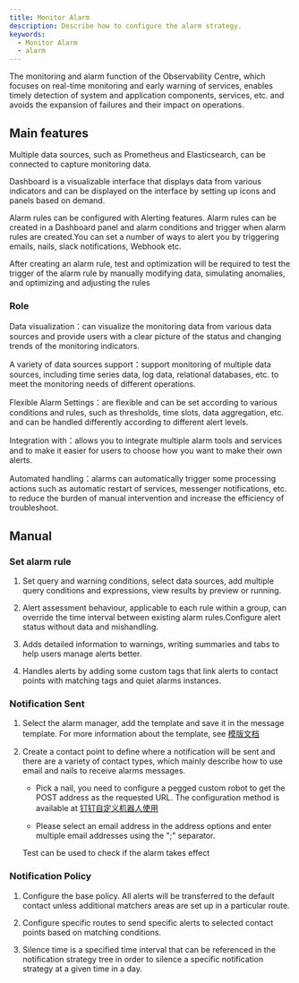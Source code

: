 ```yaml
---
title: Monitor Alarm
description: Describe how to configure the alarm strategy.
keywords:
  - Monitor Alarm
  - alarm
---
```


The monitoring and alarm function of the Observability Centre, which focuses on real-time monitoring and early warning of services, enables timely detection of system and application components, services, etc. and avoids the expansion of failures and their impact on operations.

## Main features

Multiple data sources, such as Prometheus and Elasticsearch, can be connected to capture monitoring data.

Dashboard is a visualizable interface that displays data from various indicators and can be displayed on the interface by setting up icons and panels based on demand.

Alarm rules can be configured with Alerting features. Alarm rules can be created in a Dashboard panel and alarm conditions and trigger when alarm rules are created.You can set a number of ways to alert you by triggering emails, nails, slack notifications, Webhook etc.

After creating an alarm rule, test and optimization will be required to test the trigger of the alarm rule by manually modifying data, simulating anomalies, and optimizing and adjusting the rules

### Role

Data visualization：can visualize the monitoring data from various data sources and provide users with a clear picture of the status and changing trends of the monitoring indicators.

A variety of data sources support：support monitoring of multiple data sources, including time series data, log data, relational databases, etc. to meet the monitoring needs of different operations.

Flexible Alarm Settings：are flexible and can be set according to various conditions and rules, such as thresholds, time slots, data aggregation, etc. and can be handled differently according to different alert levels.

Integration with：allows you to integrate multiple alarm tools and services and to make it easier for users to choose how you want to make their own alerts.

Automated handling：alarms can automatically trigger some processing actions such as automatic restart of services, messenger notifications, etc. to reduce the burden of manual intervention and increase the efficiency of troubleshoot.

## Manual

### Set alarm rule

1. Set query and warning conditions, select data sources, add multiple query conditions and expressions, view results by preview or running.

2. Alert assessment behaviour, applicable to each rule within a group, can override the time interval between existing alarm rules.Configure alert status without data and mishandling.

3. Adds detailed information to warnings, writing summaries and tabs to help users manage alerts better.

4. Handles alerts by adding some custom tags that link alerts to contact points with matching tags and quiet alarms instances.

### Notification Sent

1. Select the alarm manager, add the template and save it in the message template. For more information about the template, see [模版文档](https://grafana.com/docs/gravana/latest/alerting/fundamentals/alert-rules/message-templating/)

2. Create a contact point to define where a notification will be sent and there are a variety of contact types, which mainly describe how to use email and nails to receive alarms messages.

   - Pick a nail, you need to configure a pegged custom robot to get the POST address as the requested URL. The configuration method is available at [钉钉自定义机器人使用](https://open.dingtalk.com/document/orgapp/custom-bot-creation-and-installation)

   - Please select an email address in the address options and enter multiple email addresses using the ";" separator.

   Test can be used to check if the alarm takes effect

### Notification Policy

1. Configure the base policy. All alerts will be transferred to the default contact unless additional matchers areas are set up in a particular route.

2. Configure specific routes to send specific alerts to selected contact points based on matching conditions.

3. Silence time is a specified time interval that can be referenced in the notification strategy tree in order to silence a specific notification strategy at a given time in a day.